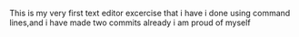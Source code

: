 This is my very first text editor excercise that i have i done using command lines,and i have made two commits already i am proud of myself 
